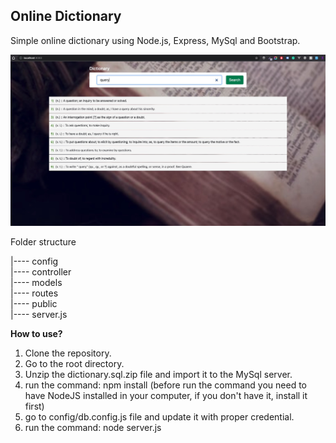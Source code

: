 ## Online Dictionary

Simple online dictionary using Node.js, Express, MySql and Bootstrap.

![Home Page](dictionary-page.jpg)

Folder structure 

|---- config<br>
|---- controller<br>
|---- models<br>
|---- routes<br>
|---- public<br>
|---- server.js

**How to use?**

1. Clone the repository. 
2. Go to the root directory.
3. Unzip the dictionary.sql.zip file and import it to the MySql server. 
4. run the command: npm install (before run the command you need to have NodeJS installed in your computer, if you don't have it, install it first)
5. go to config/db.config.js file and update it with proper credential.
6. run the command: node server.js